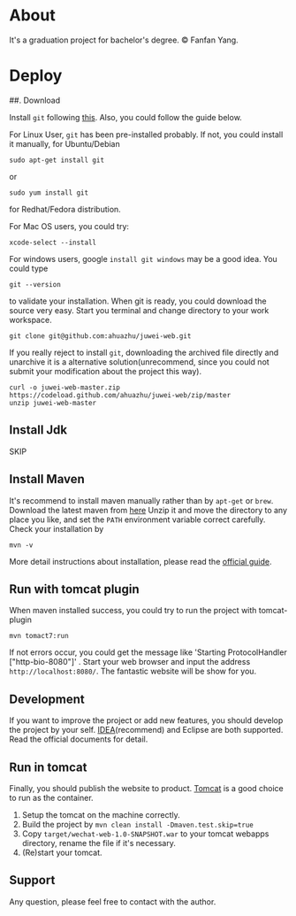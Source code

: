 # About

It's a graduation project for bachelor's degree.  &copy; Fanfan Yang.

# Deploy

##. Download


Install `git` following [this](https://git-scm.com/). Also, you could follow the guide below.

For Linux User, `git` has been pre-installed probably. If not, you could install it manually, for Ubuntu/Debian

```
sudo apt-get install git
```

or

```
sudo yum install git

```
for Redhat/Fedora distribution.

For Mac OS users, you could try:
```
xcode-select --install
```

For windows users, google `install git windows` may be a good idea.  You could type

```
git --version
```
to validate your installation. When git is ready, you could download the source very easy. Start you terminal and change directory to your work workspace.

```
git clone git@github.com:ahuazhu/juwei-web.git

```

If you really reject to install `git`, downloading the archived file directly and unarchive it is a alternative solution(unrecommend, since you could not submit your modification about the project this way).

```
curl -o juwei-web-master.zip https://codeload.github.com/ahuazhu/juwei-web/zip/master
unzip juwei-web-master
```

## Install Jdk

SKIP

## Install Maven

It's recommend to install maven manually rather than by `apt-get` or `brew`. Download the latest maven from [here](http://apache.fayea.com/maven/maven-3/3.5.0/binaries/apache-maven-3.5.0-bin.zip)
Unzip it and move the directory to any place you like, and set the `PATH` environment variable correct carefully. Check your installation by

```
mvn -v
```

More detail instructions about installation, please read the [official guide](https://maven.apache.org/install.html#).


## Run with tomcat plugin

When maven installed success, you could try to run the project with tomcat-plugin

```
mvn tomact7:run
```

If not errors occur, you could get the message like 'Starting ProtocolHandler ["http-bio-8080"]' . Start your web browser
and input the address `http://localhost:8080/`. The fantastic website will be show for you.

## Development
If you want to improve the project or add new features, you should develop the project by your self. [IDEA](https://www.jetbrains.com/idea/)(recommend)
and Eclipse are both supported. Read the official documents for detail.

## Run in tomcat
Finally, you should publish the website to product. [Tomcat](http://tomcat.apache.org/download-70.cgi) is a good choice to run as the container.
1. Setup the tomcat on the machine correctly.
2. Build the project by `mvn clean install -Dmaven.test.skip=true`
3. Copy `target/wechat-web-1.0-SNAPSHOT.war` to your tomcat webapps directory, rename the file if it's necessary.
4. (Re)start your tomcat.


## Support
Any question, please feel free to contact with the author.
